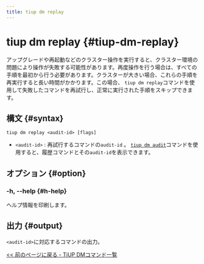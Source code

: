 ```yaml
---
title: tiup dm replay
---
```


# tiup dm replay {#tiup-dm-replay}

アップグレードや再起動などのクラスター操作を実行すると、クラスター環境の問題により操作が失敗する可能性があります。再度操作を行う場合は、すべての手順を最初から行う必要があります。クラスターが大きい場合、これらの手順を再実行すると長い時間がかかります。この場合、 `tiup dm replay`コマンドを使用して失敗したコマンドを再試行し、正常に実行された手順をスキップできます。

## 構文 {#syntax}

```shell
tiup dm replay <audit-id> [flags]
```

-   `<audit-id>` : 再試行するコマンドの`audit-id` 。 [<a href="/tiup/tiup-component-dm-audit.md">`tiup dm audit`</a>](/tiup/tiup-component-dm-audit.md)コマンドを使用すると、履歴コマンドとその`audit-id`を表示できます。

## オプション {#option}

### -h, --help {#h-help}

ヘルプ情報を印刷します。

## 出力 {#output}

`<audit-id>`に対応するコマンドの出力。

[<a href="/tiup/tiup-component-dm.md#command-list">&lt;&lt; 前のページに戻る - TiUP DMコマンド一覧</a>](/tiup/tiup-component-dm.md#command-list)
